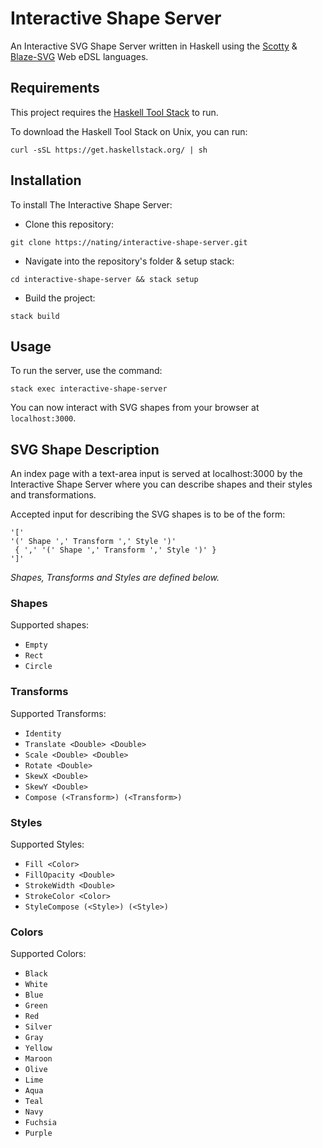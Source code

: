 # Interactive Shape Server

An Interactive SVG Shape Server written in Haskell using the [Scotty](https://hackage.haskell.org/package/scotty) & [Blaze-SVG](https://hackage.haskell.org/package/blaze-svg) Web eDSL languages.

## Requirements
This project requires the [Haskell Tool Stack](https://docs.haskellstack.org/en/stable/README/) to run.  

To download the Haskell Tool Stack on Unix, you can run:
```
curl -sSL https://get.haskellstack.org/ | sh
```

## Installation

To install The Interactive Shape Server:

* Clone this repository:
```
git clone https://nating/interactive-shape-server.git
```

* Navigate into the repository's folder & setup stack:
```
cd interactive-shape-server && stack setup
```

* Build the project:
```
stack build
```

## Usage

To run the server, use the command:
```
stack exec interactive-shape-server
```

You can now interact with SVG shapes from your browser at `localhost:3000`.

## SVG Shape Description

An index page with a text-area input is served at localhost:3000 by the Interactive Shape Server where you can describe shapes and their styles and transformations.

Accepted input for describing the SVG shapes is to be of the form:
```
'['
'(' Shape ',' Transform ',' Style ')'
 { ',' '(' Shape ',' Transform ',' Style ')' }
']'
```
*Shapes, Transforms and Styles are defined below.*

### Shapes

Supported shapes:
* `Empty`
* `Rect`
* `Circle`

### Transforms

Supported Transforms:
* `Identity`
* `Translate <Double> <Double>`
* `Scale <Double> <Double>`
* `Rotate <Double>`
* `SkewX <Double>`
* `SkewY <Double>`
* `Compose (<Transform>) (<Transform>)`

### Styles

Supported Styles:
* `Fill <Color>`
* `FillOpacity <Double>`
* `StrokeWidth <Double>`
* `StrokeColor <Color>`
* `StyleCompose (<Style>) (<Style>)`

### Colors

Supported Colors:
* `Black`
* `White`
* `Blue`
* `Green`
* `Red`
* `Silver`
* `Gray`
* `Yellow`
* `Maroon`
* `Olive`
* `Lime`
* `Aqua`
* `Teal`
* `Navy`
* `Fuchsia`
* `Purple`
